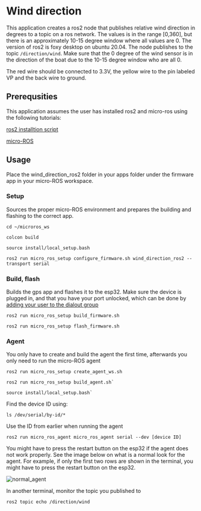 # Wind direction
This application creates a ros2 node that publishes relative wind direction in degrees to a topic on a ros network. The values is in the range [0,360], but there is an approximately 10-15 degree window where all values are 0. The version of ros2 is foxy desktop on ubuntu 20.04. The node publishes to the topic `/direction/wind`. Make sure that the 0 degree of the wind sensor is in the direction of the boat due to the 10-15 degree window who are all 0.

The red wire should be connected to 3.3V, the yellow wire to the pin labeled VP and the back wire to ground.

## Prerequsities
This application assumes the user has installed ros2 and micro-ros using the following tutorials:

[ros2 installtion script](https://github.com/Tiryoh/ros2_setup_scripts_ubuntu)

[micro-ROS](https://micro.ros.org/docs/tutorials/core/first_application_rtos/freertos/)

## Usage

Place the wind_direction_ros2 folder in your apps folder under the firmware app in your micro-ROS workspace. 

### Setup
Sources the proper micro-ROS environment and prepares the building and flashing to the correct app.
```
cd ~/microros_ws

colcon build

source install/local_setup.bash
```
```
ros2 run micro_ros_setup configure_firmware.sh wind_direction_ros2 --transport serial
```

### Build, flash
Builds the gps app and flashes it to the esp32. Make sure the device is plugged in, and that you have your port unlocked, which can be done by [adding your user to the dialout group](https://docs.espressif.com/projects/esp-idf/en/latest/esp32/get-started/establish-serial-connection.html#linux-dialout-group)
```
ros2 run micro_ros_setup build_firmware.sh

ros2 run micro_ros_setup flash_firmware.sh
```
### Agent

You only have to create and build the agent the first time, afterwards you only need to run the micro-ROS agent

```
ros2 run micro_ros_setup create_agent_ws.sh

ros2 run micro_ros_setup build_agent.sh`

source install/local_setup.bash`
```
Find the device ID using:
```
ls /dev/serial/by-id/*
```
Use the ID from earlier when running the agent
```
ros2 run micro_ros_agent micro_ros_agent serial --dev [device ID]
```
You might have to press the restart button on the esp32 if the agent does not work properly. See the image below on what is a normal look for the agent. For example, if only the first two rows are shown in the terminal, you might have to press the restart button on the esp32.

![normal_agent](https://user-images.githubusercontent.com/31732187/141467001-6a39c2ac-4bb9-48d2-903c-675f5fb736d9.png)

In another terminal, monitor the topic you published to
```
ros2 topic echo /direction/wind
```
